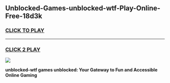 
## Unblocked-Games-unblocked-wtf-Play-Online-Free-18d3k
<h3>
<a href="https://premium76.site?title=unblocked-wtf&ref=26A">CLICK TO PLAY</a></h3>
<hr>

<h3>
<a href="https://premium76.site?title=unblocked-wtf&ref=26A">CLICK 2 PLAY</a>
  
</h3>

<a href="https://premium76.site?title=unblocked-wtf&ref=26A"><img src="https://clearcache.store/games.png"></a>


**unblocked-wtf games unblocked: Your Gateway to Fun and Accessible Online Gaming**

